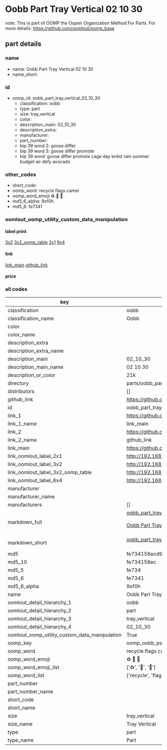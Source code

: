 # Oobb Part Tray Vertical 02 10 30  

note: This is part of OOMP the Oopen Organization Method For Parts. For more details: https://github.com/oomlout/oomp_base

##  part details





### name
* name: Oobb Part Tray Vertical 02 10 30
* name_short: 
### id
* oomp_id: oobb_part_tray_vertical_02_10_30
  * classification: oobb
  * type: part
  * size: tray_vertical
  * color: 
  * description_main: 02_10_30
  * description_extra: 
  * manufacturer: 
  * part_number: 
  * bip 39 word 2: goose differ
  * bip 39 word 3: goose differ promote
  * bip 39 word: goose differ promote cage day enlist rain summer budget air defy avocado

### other_codes
* short_code: 
* oomp_word: recycle flags camel
* oomp_word_emoji :recycle: :flags: :camel:
* md5_6_alpha: 9xf0h
* md5_6: fe7341






### oomlout_oomp_utility_custom_data_manipulation
#### label print
[3x2](http://192.168.1.245:1112/?label=oomp%209xf0h)
[3x2_oomp_table](http://192.168.1.107:1112/?label=oomp%209xf0h)
[2x1](http://192.168.1.242:1112/?label=oomp%209xf0h)
[6x4](http://192.168.1.55:1112/?label=oomp%209xf0h)    

#### link

[link_main](https://github.com/oomlout/oomlout_oomp_current_version_messy/tree/main/parts/oobb_part_tray_vertical_02_10_30) [github_link](https://github.com/oomlout/oomlout_oomp_part_src/tree/main/parts/oobb_part_tray_vertical_02_10_30)                             

#### price







### all codes 
| key | value |  
| --- | --- |  
| classification | oobb |  
| classification_name | Oobb |  
| color |  |  
| color_name |  |  
| description_extra |  |  
| description_extra_name |  |  
| description_main | 02_10_30 |  
| description_main_name | 02 10 30 |  
| description_or_color | 21k |  
| directory | parts/oobb_part_tray_vertical_02_10_30 |  
| distributors | [] |  
| github_link | https://github.com/oomlout/oomlout_oomp_part_src/tree/main/parts/oobb_part_tray_vertical_02_10_30 |  
| id | oobb_part_tray_vertical_02_10_30 |  
| link_1 | https://github.com/oomlout/oomlout_oomp_current_version_messy/tree/main/parts/oobb_part_tray_vertical_02_10_30 |  
| link_1_name | link_main |  
| link_2 | https://github.com/oomlout/oomlout_oomp_part_src/tree/main/parts/oobb_part_tray_vertical_02_10_30 |  
| link_2_name | github_link |  
| link_main | https://github.com/oomlout/oomlout_oomp_current_version_messy/tree/main/parts/oobb_part_tray_vertical_02_10_30 |  
| link_oomlout_label_2x1 | http://192.168.1.242:1112/?label=oomp%209xf0h |  
| link_oomlout_label_3x2 | http://192.168.1.245:1112/?label=oomp%209xf0h |  
| link_oomlout_label_3x2_oomp_table | http://192.168.1.107:1112/?label=oomp%209xf0h |  
| link_oomlout_label_6x4 | http://192.168.1.55:1112/?label=oomp%209xf0h |  
| manufacturer |  |  
| manufacturer_name |  |  
| manufacturers | [] |  
| markdown_full | [oobb_part_tray_vertical_02_10_30](https://github.com/oomlout/oomlout_oomp_current_version_messy/tree/main/parts/oobb_part_tray_vertical_02_10_30)<br>[](https://github.com/oomlout/oomlout_oomp_current_version_messy/tree/main/parts/oobb_part_tray_vertical_02_10_30)<br>[Oobb Part Tray Vertical 02 10 30](https://github.com/oomlout/oomlout_oomp_current_version_messy/tree/main/parts/oobb_part_tray_vertical_02_10_30)<br><br> |  
| markdown_short | [oobb_part_tray_vertical_02_10_30](https://github.com/oomlout/oomlout_oomp_current_version_messy/tree/main/parts/oobb_part_tray_vertical_02_10_30)<br><br> |  
| md5 | fe734158ecd936212b1c0203584f7324 |  
| md5_10 | fe734158ec |  
| md5_5 | fe734 |  
| md5_6 | fe7341 |  
| md5_6_alpha | 9xf0h |  
| name | Oobb Part Tray Vertical 02 10 30 |  
| oomlout_detail_hierarchy_1 | oobb |  
| oomlout_detail_hierarchy_2 | part |  
| oomlout_detail_hierarchy_3 | tray_vertical |  
| oomlout_detail_hierarchy_4 | 02_10_30 |  
| oomlout_oomp_utility_custom_data_manipulation | True |  
| oomp_key | oomp_oobb_part_tray_vertical_02_10_30 |  
| oomp_word | recycle flags camel |  
| oomp_word_emoji | :recycle: :flags: :camel: |  
| oomp_word_emoji_list | [':recycle:', ':flags:', ':camel:'] |  
| oomp_word_list | ['recycle', 'flags', 'camel'] |  
| part_number |  |  
| part_number_name |  |  
| short_code |  |  
| short_name |  |  
| size | tray_vertical |  
| size_name | Tray Vertical |  
| type | part |  
| type_name | Part |  
